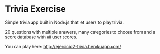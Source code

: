 # Trivia Exercise
Simple trivia app built in Node.js that let users to play trivia.

20 questions with multiple answers, many categories to choose from and a score database with all user scores.

You can play here: http://ejercicio2-trivia.herokuapp.com/
